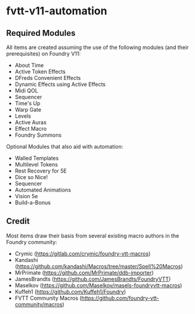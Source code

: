 # fvtt-v11-automation

## Required Modules

All items are created assuming the use of the following modules (and their prerequisites) on Foundry V11:
- About Time
- Active Token Effects
- DFreds Convenient Effects
- Dynamic Effects using Active Effects
- Midi QOL
- Sequencer
- Time's Up
- Warp Gate
- Levels
- Active Auras
- Effect Macro
- Foundry Summons

Optional Modules that also aid with automation:
- Walled Templates
- Multilevel Tokens
- Rest Recovery for 5E
- Dice so Nice!
- Sequencer
- Automated Animations
- Vision 5e
- Build-a-Bonus

## Credit

Most items draw their basis from several existing macro authors in the Foundry community:

- Crymic (https://gitlab.com/crymic/foundry-vtt-macros)
- Kandashi (https://github.com/kandashi/Macros/tree/master/Spell%20Macros)
- MrPrimate (https://github.com/MrPrimate/ddb-importer)
- JamesBrandts (https://github.com/JamesBrandts/FoundryVTT)
- Maselkov (https://github.com/Maselkov/masels-foundryvtt-macros)
- Kuffeh1 (https://github.com/Kuffeh1/Foundry)
- FVTT Community Macros (https://github.com/foundry-vtt-community/macros)